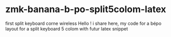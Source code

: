 # zmk-banana-b-po-split5colom-latex
first split keyboard corne wireless
Hello !
i share here, my code for a bépo layout for a split keyboard 5 colom with futur latex snippet
